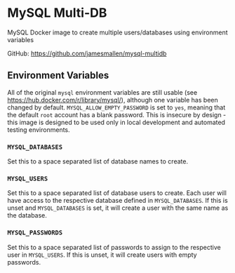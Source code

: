 # MySQL Multi-DB

MySQL Docker image to create multiple users/databases using environment variables

GitHub: https://github.com/jamesmallen/mysql-multidb

## Environment Variables

All of the original `mysql` environment variables are still usable (see https://hub.docker.com/r/library/mysql/), although one variable has been changed by default. `MYSQL_ALLOW_EMPTY_PASSWORD` is set to `yes`, meaning that the default `root` account has a blank password. This is insecure by design - this image is designed to be used only in local development and automated testing environments.

### `MYSQL_DATABASES`

Set this to a space separated list of database names to create.

### `MYSQL_USERS`

Set this to a space separated list of database users to create. Each user will have access to the respective database defined in `MYSQL_DATABASES`. If this is unset and `MYSQL_DATABASES` is set, it will create a user with the same name as the database.

### `MYSQL_PASSWORDS`

Set this to a space separated list of passwords to assign to the respective user in `MYSQL_USERS`. If this is unset, it will create users with empty passwords.
